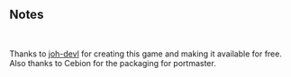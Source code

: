## Notes
<br/>

Thanks to [joh-devl](https://github.com/joh-dev/HYPERFIGHT) for creating this game and making it available for free.  Also thanks to Cebion for the packaging for portmaster.
<br/>

